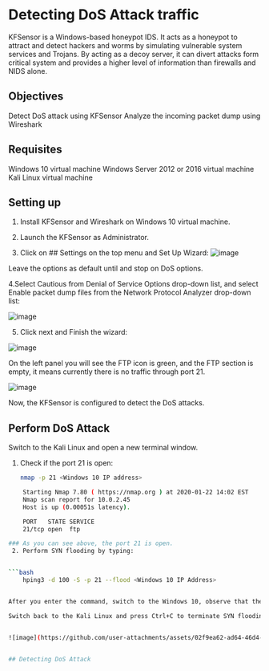 # Detecting DoS Attack traffic
KFSensor is a Windows-based honeypot IDS. It acts as a honeypot to attract and detect hackers and worms by simulating vulnerable system services and Trojans. 
By acting as a decoy server, it can divert attacks form critical system and provides a higher level of information than firewalls and NIDS alone.

## Objectives
Detect DoS attack using KFSensor
Analyze the incoming packet dump using Wireshark

## Requisites
Windows 10 virtual machine
Windows Server 2012 or 2016 virtual machine
Kali Linux virtual machine

## Setting up
1. Install KFSensor and Wireshark on Windows 10 virtual machine.

2. Launch the KFSensor as Administrator.

3. Click on ## Settings on the top menu and Set Up Wizard:
  ![image](https://github.com/user-attachments/assets/a4125ae8-0ccc-4941-b34a-3cd8f380f3d4)

Leave the options as default until and stop on DoS options.

4.Select Cautious from Denial of Service Options drop-down list, and select Enable packet dump files from the Network Protocol Analyzer drop-down list:

![image](https://github.com/user-attachments/assets/20eef005-bf19-4f25-91da-d6b747842abe)



5. Click next and Finish the wizard:

   
![image](https://github.com/user-attachments/assets/6f46e28b-981f-4851-b2e1-4774f8f8b149)

On the left panel you will see the FTP icon is green, and the FTP section is empty, it means currently there is no traffic through port 21.


![image](https://github.com/user-attachments/assets/59290359-e1b3-4891-8748-94e6ff07d150)

Now, the KFSensor is configured to detect the DoS attacks.

## Perform DoS Attack
Switch to the Kali Linux and open a new terminal window.
  1. Check if the port 21 is open:
     ```bash
     nmap -p 21 <Windows 10 IP address>

```bash
    Starting Nmap 7.80 ( https://nmap.org ) at 2020-01-22 14:02 EST
    Nmap scan report for 10.0.2.45
    Host is up (0.00051s latency).

    PORT   STATE SERVICE
    21/tcp open  ftp

### As you can see above, the port 21 is open.
 2. Perform SYN flooding by typing:


```bash
    hping3 -d 100 -S -p 21 --flood <Windows 10 IP Address>


After you enter the command, switch to the Windows 10, observe that the machine is almost frozen, which means that the resources of Windows are completely exhausted. This means that the DoS attack is being successfully performed.

Switch back to the Kali Linux and press Ctrl+C to terminate SYN flooding.


![image](https://github.com/user-attachments/assets/02f9ea62-ad64-46d4-a0e0-96e9a133de7e)


## Detecting DoS Attack
